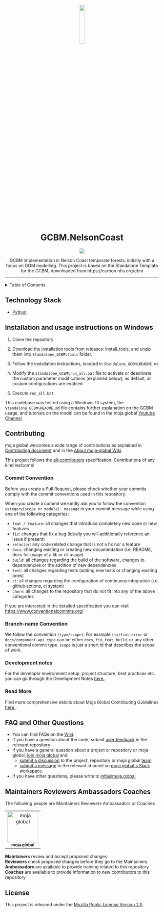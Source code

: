 <div align="center">
    <a href="https://moja.global/"><img src="https://github.com/moja-global.png" width="18%" height="18%"></a>
    <h1>GCBM.NelsonCoast</h1>    
    <img src="https://github.com/mHienp/GCBM.NelsonCoast/assets/106609690/77174437-e273-4189-9052-bc0b4c1e2839">
    <p> GCBM implementation in Nelson Coast temperate forests, initially with a focus on DOM modelling. This project is based on the Standalone Template for the GCBM, downloaded from https://carbon.nfis.org/cbm </p>  
</div>
<hr>
<details>
  <summary>Table of Contents</summary>
  <ol>
    <li>
        <a href="#technology-stack">Technology Stack</a>
    </li>
    <li><a href="#installation-and-usage-instructions-on-windows">Installation and usage instructions on Windows</a></li>
    <li><a href="#contributing">Contributing</a></li>
    <li><a href="#faq-and-other-questions">FAQ and Other Questions</a></li>
    <li><a href="#maintainers-reviewers-ambassadors-coaches">Maintainers Reviewers Ambassadors Coaches</a></li>
    <li><a href="#license">License</a></li>
  </ol>
  </br>
</details> 

## Technology Stack

- [Python](https://www.python.org/)

## Installation and usage instructions on Windows

1. Clone the repository

2. Download the installation tools from releases: [install_tools](https://github.com/moja-global/GCBM.Carpathians/releases/tag/install_tools), and unzip them into `Standalone_GCBM\tools` folder.

3. Follow the installation instructions, located in `Standalone_GCBM\README.md`

4. Modify the `Standalone_GCBM\run_all.bat` file to activate or deactivate the custom parameter modifications (explained below), as default, all custom configurations are enabled

4. Execute `run_all.bat`

This codebase was tested using a Windows 10 system, the `Standalone_GCBM\README.md` file contains further explanation on the GCBM usage, and tutorials on the model can be found in the moja.global [Youtube Channel](https://www.youtube.com/channel/UCfQUrrNP1Xf-Fv4c8uHYXhQ)

## Contributing

moja global welcomes a wide range of contributions as explained in [Contributing document](https://github.com/moja-global/About-moja-global/blob/master/CONTRIBUTING.md) and in the [About moja-global Wiki](https://github.com/moja-global/.github/wiki).  

This project follows the [all-contributors](https://github.com/all-contributors/all-contributors) specification. Contributions of any kind welcome!

### Commit Convention

Before you create a Pull Request, please check whether your commits comply with
the commit conventions used in this repository.

When you create a commit we kindly ask you to follow the convention
`category(scope or module): message` in your commit message while using one of
the following categories:

- `feat / feature`: all changes that introduce completely new code or new
  features
- `fix`: changes that fix a bug (ideally you will additionally reference an
  issue if present)
- `refactor`: any code related change that is not a fix nor a feature
- `docs`: changing existing or creating new documentation (i.e. README, docs for
  usage of a lib or cli usage)
- `build`: all changes regarding the build of the software, changes to
  dependencies or the addition of new dependencies
- `test`: all changes regarding tests (adding new tests or changing existing
  ones)
- `ci`: all changes regarding the configuration of continuous integration (i.e.
  github actions, ci system)
- `chore`: all changes to the repository that do not fit into any of the above
  categories

If you are interested in the detailed specification you can visit
https://www.conventionalcommits.org/

### Branch-name Convention

We follow the convention `[type/scope]`. For example `fix/lint-error` or `docs/component-api`. `type` can be either `docs`, `fix`, `feat`, `build`, or any other conventional commit type. `scope` is just a short id that describes the scope of work.

### Development notes

For the developer environment setup, project structure, best practices etc. you can go through the Development Notes [here.](https://github.com/moja-global/FLINT-UI/blob/master/docs/DevelopmentGuide/DevelopmentNotes.rst).

### Read More

Find more comprehensive details about Moja Global Contributing Guidelines [here.](https://github.com/moja-global/About_moja_global/tree/master/Contributing#community-contributions).

## FAQ and Other Questions  

* You can find FAQs on the [Wiki](https://github.com/moja.global/.github/wiki).  
* If you have a question about the code, submit [user feedback](https://github.com/moja-global/About-moja-global/blob/master/Contributing/How-to-Provide-User-Feedback.md) in the relevant repository  
* If you have a general question about a project or repository or moja global, [join moja global](https://github.com/moja-global/About-moja-global/blob/master/Contributing/How-to-Join-moja-global.md) and 
    * [submit a discussion](https://help.github.com/en/articles/about-team-discussions) to the project, repository or moja global [team](https://github.com/orgs/moja-global/teams)
    * [submit a message](https://get.slack.help/hc/en-us/categories/200111606#send-messages) to the relevant channel on [moja global's Slack workspace](mojaglobal.slack.com). 
* If you have other questions, please write to info@moja.global   

## Maintainers Reviewers Ambassadors Coaches

The following people are Maintainers Reviewers Ambassadors or Coaches  
<table><tr><td align="center"><a href="http://moja.global"><img src="https://avatars1.githubusercontent.com/u/19564969?v=4" width="100px;" alt="moja global"/><br /><sub><b>moja global</b></sub></a><br /></td></tr></table>


**Maintainers** review and accept proposed changes  
**Reviewers** check proposed changes before they go to the Maintainers  
**Ambassadors** are available to provide training related to this repository  
**Coaches** are available to provide information to new contributors to this repository  

## License 

This project is released under the [Mozilla Public License Version 2.0](https://github.com/moja-global/FLINT-UI/blob/master/LICENSE).  
